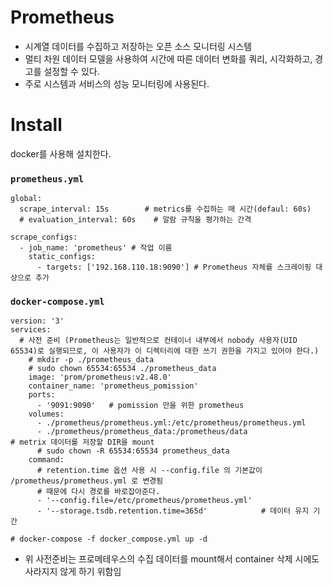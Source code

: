 # Prometheus

- 시계열 데이터를 수집하고 저장하는 오픈 소스 모니터링 시스템
- 멀티 차원 데이터 모델을 사용하여 시간에 따른 데이터 변화를 쿼리, 시각화하고, 경고를 설정할 수 있다.
- 주로 시스템과 서비스의 성능 모니터링에 사용된다.





# Install

docker를 사용해 설치한다.



### `prometheus.yml`

```
global:
  scrape_interval: 15s        # metrics를 수집하는 매 시간(defaul: 60s) 
  # evaluation_interval: 60s    # 알람 규칙을 평가하는 간격

scrape_configs:
  - job_name: 'prometheus' # 작업 이름
    static_configs:
      - targets: ['192.168.110.18:9090'] # Prometheus 자체를 스크레이핑 대상으로 추가
```



### `docker-compose.yml`

```
version: '3'
services:
  # 사전 준비 (Prometheus는 일반적으로 컨테이너 내부에서 nobody 사용자(UID 65534)로 실행되므로, 이 사용자가 이 디렉터리에 대한 쓰기 권한을 가지고 있어야 한다.)
    # mkdir -p ./prometheus_data
    # sudo chown 65534:65534 ./prometheus_data  
    image: 'prom/prometheus:v2.48.0'
    container_name: 'prometheus_pomission'
    ports: 
      - '9091:9090'   # pomission 만을 위한 prometheus
    volumes:
      - ./prometheus/prometheus.yml:/etc/prometheus/prometheus.yml
      - ./prometheus/prometheus_data:/prometheus/data                    # metrix 데이터를 저장할 DIR을 mount
      # sudo chown -R 65534:65534 prometheus_data
    command:  
      # retention.time 옵션 사용 시 --config.file 의 기본값이 /prometheus/prometheus.yml 로 변경됨
      # 때문에 다시 경로를 바로잡아준다.
      - '--config.file=/etc/prometheus/prometheus.yml'                    
      - '--storage.tsdb.retention.time=365d'			# 데이터 유지 기간
      
# docker-compose -f docker_compose.yml up -d
```

- 위 사전준비는 프로메테우스의 수집 데이터를 mount해서 container 삭제 시에도 사라지지 않게 하기 위함임



